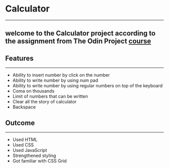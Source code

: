 # Calculator
---
## welcome to the Calculator project according to the assignment from The Odin Project [course](https://www.theodinproject.com/paths/foundations/courses/foundations)

## Features
---
- Ability to insert number by click on the number
- Ability to write number by using num pad
- Ability to write number by using regular numbers on top of the keyboard
- Coma on thousands
- Limit of numbers that can be written
- Clear all the story of calculator
- Backspace
## Outcome
---
- Used HTML
- Used CSS
- Used JavaScript
- Strengthened styling
- Got familiar with CSS Grid